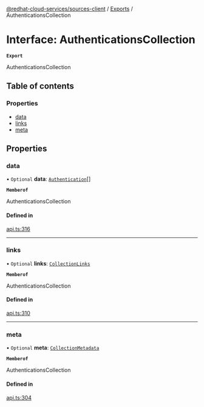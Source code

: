 [@redhat-cloud-services/sources-client](../README.md) / [Exports](../modules.md) / AuthenticationsCollection

# Interface: AuthenticationsCollection

**`Export`**

AuthenticationsCollection

## Table of contents

### Properties

- [data](AuthenticationsCollection.md#data)
- [links](AuthenticationsCollection.md#links)
- [meta](AuthenticationsCollection.md#meta)

## Properties

### data

• `Optional` **data**: [`Authentication`](Authentication.md)[]

**`Memberof`**

AuthenticationsCollection

#### Defined in

[api.ts:316](https://github.com/RedHatInsights/javascript-clients/blob/main/packages/sources/api.ts#L316)

___

### links

• `Optional` **links**: [`CollectionLinks`](CollectionLinks.md)

**`Memberof`**

AuthenticationsCollection

#### Defined in

[api.ts:310](https://github.com/RedHatInsights/javascript-clients/blob/main/packages/sources/api.ts#L310)

___

### meta

• `Optional` **meta**: [`CollectionMetadata`](CollectionMetadata.md)

**`Memberof`**

AuthenticationsCollection

#### Defined in

[api.ts:304](https://github.com/RedHatInsights/javascript-clients/blob/main/packages/sources/api.ts#L304)

